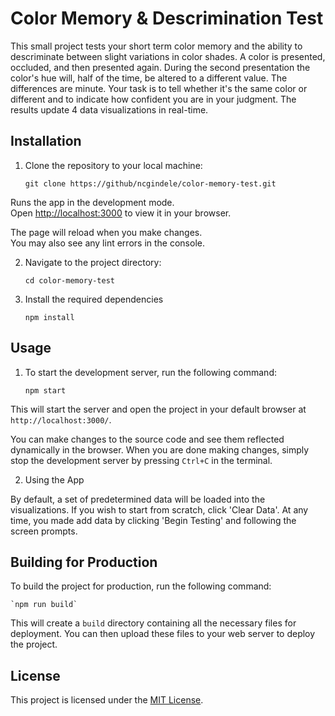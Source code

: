 # Color Memory & Descrimination Test

This small project tests your short term color memory and the ability to descriminate between slight variations in color shades. A color is presented, occluded, and then presented again. During the second presentation the color's hue will, half of the time, be altered to a different value. The differences are minute. Your task is to tell whether it's the same color or different and to indicate how confident you are in your judgment. The results update 4 data visualizations in real-time.


## Installation

1. Clone the repository to your local machine:

    `git clone https://github/ncgindele/color-memory-test.git`

Runs the app in the development mode.\
Open [http://localhost:3000](http://localhost:3000) to view it in your browser.

The page will reload when you make changes.\
You may also see any lint errors in the console.


2. Navigate to the project directory:

    `cd color-memory-test`

3. Install the required dependencies

    `npm install`


## Usage

1. To start the development server, run the following command:

    `npm start`


This will start the server and open the project in your default browser at `http://localhost:3000/`.

You can make changes to the source code and see them reflected dynamically in the browser. When you are done making changes, simply stop the development server by pressing `Ctrl+C` in the terminal.

2. Using the App

By default, a set of predetermined data will be loaded into the visualizations. If you wish to start from scratch, click 'Clear Data'. At any time, you made add data by clicking 'Begin Testing' and following the screen prompts.


## Building for Production

To build the project for production, run the following command:

    `npm run build`


This will create a `build` directory containing all the necessary files for deployment. You can then upload these files to your web server to deploy the project.


## License

This project is licensed under the [MIT License](LICENSE).
